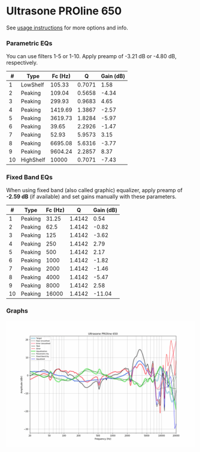 # Ultrasone PROline 650
See [usage instructions](https://github.com/jaakkopasanen/AutoEq#usage) for more options and info.

### Parametric EQs
You can use filters 1-5 or 1-10. Apply preamp of -3.21 dB or -4.80 dB, respectively.

|   # | Type      |   Fc (Hz) |      Q |   Gain (dB) |
|-----|-----------|-----------|--------|-------------|
|   1 | LowShelf  |    105.33 | 0.7071 |        1.58 |
|   2 | Peaking   |    109.04 | 0.5658 |       -4.34 |
|   3 | Peaking   |    299.93 | 0.9683 |        4.65 |
|   4 | Peaking   |   1419.69 | 1.3867 |       -2.57 |
|   5 | Peaking   |   3619.73 | 1.8284 |       -5.97 |
|   6 | Peaking   |     39.65 | 2.2926 |       -1.47 |
|   7 | Peaking   |     52.93 | 5.9573 |        3.15 |
|   8 | Peaking   |   6695.08 | 5.6316 |       -3.77 |
|   9 | Peaking   |   9604.24 | 2.2857 |        8.37 |
|  10 | HighShelf |  10000    | 0.7071 |       -7.43 |

### Fixed Band EQs
When using fixed band (also called graphic) equalizer, apply preamp of **-2.59 dB** (if available) and set gains manually with these parameters.

|   # | Type    |   Fc (Hz) |      Q |   Gain (dB) |
|-----|---------|-----------|--------|-------------|
|   1 | Peaking |     31.25 | 1.4142 |        0.54 |
|   2 | Peaking |     62.5  | 1.4142 |       -0.82 |
|   3 | Peaking |    125    | 1.4142 |       -3.62 |
|   4 | Peaking |    250    | 1.4142 |        2.79 |
|   5 | Peaking |    500    | 1.4142 |        2.17 |
|   6 | Peaking |   1000    | 1.4142 |       -1.82 |
|   7 | Peaking |   2000    | 1.4142 |       -1.46 |
|   8 | Peaking |   4000    | 1.4142 |       -5.47 |
|   9 | Peaking |   8000    | 1.4142 |        2.58 |
|  10 | Peaking |  16000    | 1.4142 |      -11.04 |

### Graphs
![](./Ultrasone%20PROline%20650.png)
